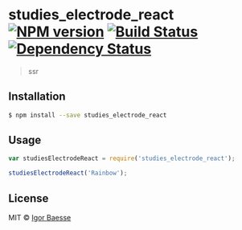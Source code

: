 # studies_electrode_react [![NPM version][npm-image]][npm-url] [![Build Status][travis-image]][travis-url] [![Dependency Status][daviddm-image]][daviddm-url]
> ssr

## Installation

```sh
$ npm install --save studies_electrode_react
```

## Usage

```js
var studiesElectrodeReact = require('studies_electrode_react');

studiesElectrodeReact('Rainbow');
```
## License

MIT © [Igor Baesse]()


[npm-image]: https://badge.fury.io/js/studies_electrode_react.svg
[npm-url]: https://npmjs.org/package/studies_electrode_react
[travis-image]: https://travis-ci.org/y/studies_electrode_react.svg?branch=master
[travis-url]: https://travis-ci.org/y/studies_electrode_react
[daviddm-image]: https://david-dm.org/y/studies_electrode_react.svg?theme=shields.io
[daviddm-url]: https://david-dm.org/y/studies_electrode_react

